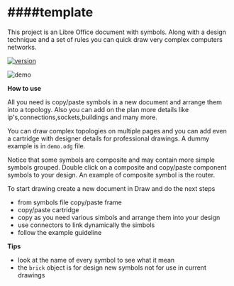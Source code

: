 ####template
====
This project is an Libre Office document with symbols. Along with a design technique and a set of rules you can quick draw very complex computers networks.

<!--
[![last-version-blue](https://cloud.githubusercontent.com/assets/6298396/5602522/8967405e-935b-11e4-8777-de3623ed6ad7.png)](https://github.com/geosoft1/template/archive/master.zip)
-->

[![version](https://img.shields.io/badge/version-1.0.0.4-blue.svg)](https://github.com/geosoft1/template/archive/master.zip)

![demo](https://cloud.githubusercontent.com/assets/6298396/6881751/a9f553fe-d575-11e4-9ba5-821f37f6567f.png)

**How to use**

All you need is copy/paste symbols in a new document and arrange them into a topology. Also you can add on the plan more details like ip's,connections,sockets,buildings and many more. 

You can draw complex topologies on multiple pages and you can add even a cartridge with designer details for professional drawings. A dummy example is in `` demo.odg `` file.

Notice that some symbols are composite and may contain more simple symbols grouped. Double click on a composite and copy/paste component symbols to your design. An example of composite symbol is the router.

To start drawing create a new document in Draw and do the next steps
* from symbols file copy/paste frame
* copy/paste cartridge
* copy as you need various simbols and arrange them into your design
* use connectors to link dynamically the simbols
* follow the example guideline

**Tips**
* look at the name of every symbol to see what it mean
* the `` brick `` object is for design new symbols not for use in current drawings

